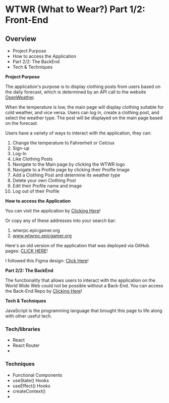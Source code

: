 # WTWR (What to Wear?) Part 1/2: Front-End

## Overview

- Project Purpose
- How to access the Application
- Part 2/2: The BackEnd
- Tech & Techniques

**Project Purpose**

The application's purpose is to display clothing posts from users based on the daily forecast, which is determined by an API call to the website [OpenWeather](https://openweathermap.org/).

When the temperature is low, the main page will display clothing suitable for cold weather, and vice versa. Users can log in, create a clothing post, and select the weather type. The post will be displayed on the main page based on the forecast.

Users have a variety of ways to interact with the application, they can:

1. Change the temperature to Fahrenheit or Celcius
1. Sign-up
1. Log-In
1. Like Clothing Posts
1. Navigate to the Main page by clicking the WTWR logo
1. Navigate to a Profile page by clicking their Proifle Image
1. Add a Clothing Post and determine its weather type
1. Delete your own Clothing Post
1. Edit their Profile name and image
1. Log out of their Profile

**How to access the Application**

You can visit the application by [Clicking Here](www.wtwrpc.epicgamer.org)!

Or copy any of these addresses into your search bar:

1. wtwrpc.epicgamer.org
2. www.wtwrpc.epicgamer.org

Here's an old version of the application that was deployed via GitHub pages:
[CLICK HERE](https://Freddy-PC.github.io/se_project_react)!

I followed this Figma design: [Click Here](https://www.figma.com/file/DTojSwldenF9UPKQZd6RRb/Sprint-10%3A-WTWR)!

**Part 2/2: The BackEnd**

The functionality that allows users to interact with the application on the World Wide Web could not be possible without a Back-End.
You can access the Back-End Repo by [Clicking Here](https://github.com/Freddy-PC/se_project_express)!

**Tech & Techniques**

JavaScript is the programming language that brought this page to life along with other useful tech.

### Tech/libraries

- React
- React Router
-

### Techniques

- Functional Components
- useState() Hooks
- useEffect() Hooks
- createContext()
-

